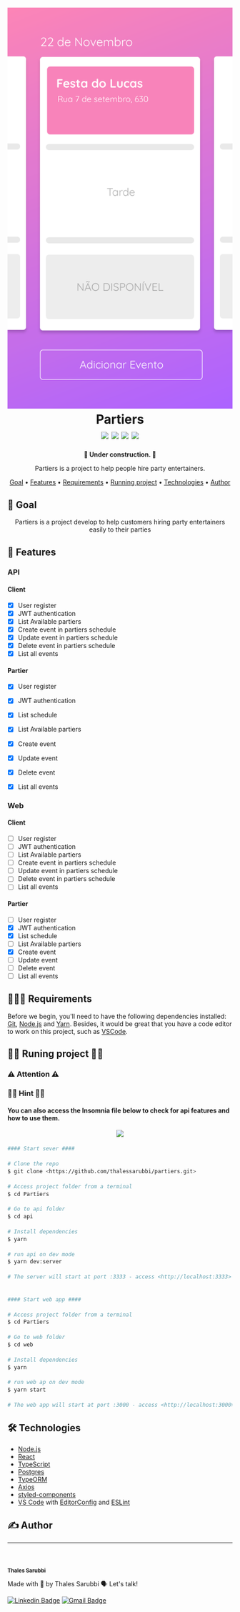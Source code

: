 <h1 align="center">
    <img alt="Partiers" src="assets/images/banner.svg" />
    <br>
    Partiers
    <br>
    <img src="https://img.shields.io/github/issues/thalessarubbi/partiers" />
    <img src="https://img.shields.io/github/forks/thalessarubbi/partiers" />
    <img src="https://img.shields.io/github/stars/thalessarubbi/partiers" />
    <img src="https://img.shields.io/github/license/thalessarubbi/partiers" />
</h1>

<div align="center">
    <h4 style="margin-bottom: 0;"> 🚧  Under construction.  🚧</h4>
</div>

<p align="center">Partiers is a project to help people hire party entertainers.</p>

<p align="center">
 <a href="#-goal">Goal</a> •
 <a href="#-features">Features</a> • 
 <a href="#-requirements">Requirements</a> • 
 <a href="#%EF%B8%8F-runing-project-%EF%B8%8F">Running project</a> • 
 <a href="#-technologies">Technologies</a> • 
 <a href="#%EF%B8%8F-author">Author</a>
</p>

## 🎯 Goal

<p align="center">Partiers is a project develop to help customers hiring party entertainers easily to their parties</p>

## 🎩 Features

### API
#### Client
- [x] User register
- [x] JWT authentication
- [x] List Available partiers
- [x] Create event in partiers schedule
- [x] Update event in partiers schedule
- [x] Delete event in partiers schedule
- [x] List all events

#### Partier
- [x] User register
- [x] JWT authentication
- [x] List schedule
- [x] List Available partiers
- [x] Create event
- [x] Update event
- [x] Delete event
- [x] List all events


### Web
#### Client
- [ ] User register
- [ ] JWT authentication
- [ ] List Available partiers
- [ ] Create event in partiers schedule
- [ ] Update event in partiers schedule
- [ ] Delete event in partiers schedule
- [ ] List all events

#### Partier
- [ ] User register
- [x] JWT authentication
- [x] List schedule
- [ ] List Available partiers
- [x] Create event
- [ ] Update event
- [ ] Delete event
- [ ] List all events

## 👨🏻‍🔬 Requirements

Before we begin, you'll need to have the following dependencies installed:
[Git](https://git-scm.com), [Node.js](https://nodejs.org/en/) and [Yarn](https://yarnpkg.com/).
Besides, it would be great that you have a code editor to work on this project, such as [VSCode](https://code.visualstudio.com/).

## 🏃‍♀️ Runing project 🏃‍♂️

### ⚠️ Attention ⚠️ ###

### 🕵️‍♀️ Hint 🕵️‍♂️ ###
#### You can also access the Insomnia file below to check for api features and how to use them.
<p align="center">
    <a href="assets/insomnia/insomnia-partiers.json">
        <img src="https://img.shields.io/badge/-insomnia-5849BE?style=for-the-badge&logo=Insomnia&logoColor=white" />
    </a>
</p>

```bash
#### Start sever ####

# Clone the repo
$ git clone <https://github.com/thalessarubbi/partiers.git>

# Access project folder from a terminal
$ cd Partiers

# Go to api folder
$ cd api

# Install dependencies
$ yarn

# run api on dev mode
$ yarn dev:server

# The server will start at port :3333 - access <http://localhost:3333>


#### Start web app ####

# Access project folder from a terminal
$ cd Partiers

# Go to web folder
$ cd web

# Install dependencies
$ yarn

# run web ap on dev mode
$ yarn start

# The web app will start at port :3000 - access <http://localhost:3000>
```

## 🛠 Technologies

- [Node.js](https://nodejs.org/en/)
- [React](https://pt-br.reactjs.org/)
- [TypeScript](https://www.typescriptlang.org/)
- [Postgres](https://www.postgresql.org/)
- [TypeORM](https://typeorm.io/#/)
- [Axios](https://github.com/axios/axios)
- [styled-components](https://github.com/axios/axios)
- [VS Code](https://code.visualstudio.com/) with [EditorConfig](https://marketplace.visualstudio.com/items?itemName=EditorConfig.EditorConfig) and [ESLint](https://marketplace.visualstudio.com/items?itemName=dbaeumer.vscode-eslint)

## ✍️ Author
---
<br />
<img style="border-radius: 50%;" src="https://avatars3.githubusercontent.com/u/4613797?s=460&u=0dea595bfe97ee91a926f06a3fb2040893d58456&v=4" width="100px;" alt=""/>
<br />
<sub><b>Thales Sarubbi</b></sub>


Made with 💙 by Thales Sarubbi 🗣 Let's talk!


[![Linkedin Badge](https://img.shields.io/badge/-Thales%20Sarubbi-26c3eb?style=for-the-badge&logo=Linkedin&logoColor=white&link=https://www.linkedin.com/in/thales-sarubbi/)](https://www.linkedin.com/in/thales-sarubbi/) 
[![Gmail Badge](https://img.shields.io/badge/-thalessarubbi@gmail.com-26c3eb?style=for-the-badge&logo=Gmail&logoColor=white&link=mailto:thalessarubbi@gmail.com)](mailto:thalessarubbi@gmail.com)
